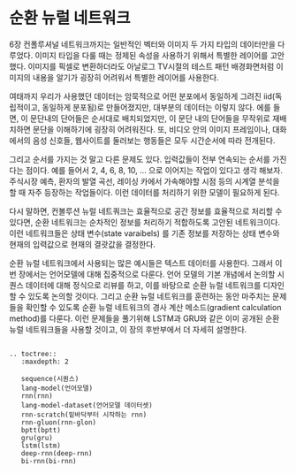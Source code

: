 # 순환 뉴럴 네트워크 

6장 컨폴루셔널 네트워크까지는 일반적인 벡터와 이미지 두 가지 타입의 데이터만을 다루었다. 이미지 타입을 다룰 때는 정제된 속성을 사용하기 위해서 특별한 레이어를 고안했다. 이미지를 픽셀로 변환하더라도 아날로그 TV시절의 테스트 패턴 배경화면처럼 이미지의 내용을 알기가 굉장히 어려워서 특별한 레이어를 사용한다. 

여태까지 우리가 사용했던 데이터는 암묵적으로 어떤 분포에서 동일하게 그려진 iid(독립적이고, 동일하게 분포됨)로 만들어졌지만, 대부분의 데이터는 이렇지 않다. 에를 들면, 이 문단내의 단어들은 순서대로 배치되었지만, 이 문단 내의 단어들을 무작위로 재배치하면 문단을 이해하기에 굉장히 어려워진다. 또, 비디오 안의 이미지 프레임이나, 대화에서의 음성 신호들, 웹사이트를 둘러보는 행동들은 모두 시간순서에 따라 전개된다. 

그리고 순서를 가지는 것 말고 다른 문제도 있다. 입력값들이 전부 연속되는 순서를 가진다는 점이다. 예를 들어서 2, 4, 6, 8, 10, ... 으로 이어지는 작업이 있다고 생각 해보자. 주식시장 예측, 환자의 발열 곡선, 레이싱 카에서 가속해야할 시점 등의 시계열 분석을 할 때 자주 등장하는 작업들이다. 이런 데이터를 처리하기 위한 모델이 필요하게 된다. 

다시 말하면, 컨볼루션 뉴럴 네트쿼크는 효율적으로 공간 정보를 효율적으로 처리할 수 있다면, 순환 네트워크는 순차적인 정보를 처리하기 적합하도록 고안된 네트워크이다. 이런 네트워크들은 상태 변수(state varaibels) 를 기존 정보를 저장하는 상태 변수와 현재의 입력값으로 현재의 결괏값을 결정한다. 

순환 뉴럴 네트워크에서 사용되는 많은 예시들은 텍스트 데이터를 사용한다. 그래서 이번 장에서는 언어모델에 대해 집중적으로 다룬다. 언어 모델의 기본 개념에서 논의할 시퀀스 데이터에 대해 정식으로 리뷰를 하고, 이를 바탕으로 순환 뉴럴 네트워크를 디자인할 수 있도록 논의할 것이다. 그리고 순환 뉴럴 네트워크를 훈련하는 동안 마주치는 문제들을 확인할 수 있도록 순환 뉴럴 네트워크의 경사 계산 메소드(gradient calculation method)를 다룬다. 이런 문제들을 풀기위해 LSTM과 GRU와 같은 이미 공개된 순환 뉴럴 네트워크들을 사용할 것이고, 이 장의 후반부에서 더 자세히 설명한다. 

```eval_rst

.. toctree::
   :maxdepth: 2

   sequence(시퀀스)
   lang-model(언어모델)
   rnn(rnn)
   lang-model-dataset(언어모델 데이터셋)
   rnn-scratch(밑바닥부터 시작하는 rnn)
   rnn-gluon(rnn-glon)
   bptt(bptt)
   gru(gru)
   lstm(lstm)
   deep-rnn(deep-rnn)
   bi-rnn(bi-rnn)
```
